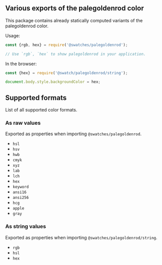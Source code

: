 ## Various exports of the palegoldenrod color

This package contains already statically computed variants of the palegoldenrod color.

Usage:
```js
const {rgb, hex} = require('@swatches/palegoldenrod');

// Use `rgb`, `hex` to show palegoldenrod in your application.
```

In the browser:
```js
const {hex} = require('@swatch/palegoldenrod/string');

document.body.style.backgroundColor = hex;
```

## Supported formats


List of all supported color formats.

### As raw values

Exported as properties when importing `@swatches/palegoldenrod`.

- `hsl`
- `hsv`
- `hwb`
- `cmyk`
- `xyz`
- `lab`
- `lch`
- `hex`
- `keyword`
- `ansi16`
- `ansi256`
- `hcg`
- `apple`
- `gray`

### As string values

Exported as properties when importing `@swatches/palegoldenrod/string`.

- `rgb`
- `hsl`
- `hex`

